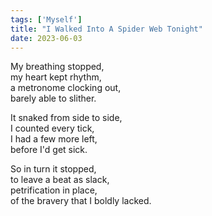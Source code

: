 ```yaml
---
tags: ['Myself']
title: "I Walked Into A Spider Web Tonight"
date: 2023-06-03
---
```


My breathing stopped,  
my heart kept rhythm,  
a metronome clocking out,  
barely able to slither.

It snaked from side to side,  
I counted every tick,  
I had a few more left,  
before I'd get sick.

So in turn it stopped,  
to leave a beat as slack,  
petrification in place,  
of the bravery that I boldly lacked.
